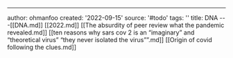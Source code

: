 ---
author: ohmanfoo
created: '2022-09-15'
source: '#todo'
tags: ''
title: DNA
---[[DNA.md]]
[[2022.md]]
[[The absurdity of peer review what the pandemic revealed.md]]
[[ten reasons why sars cov 2 is an “imaginary” and “theoretical virus”  “they never isolated the virus””.md]]
[[Origin of covid following the clues.md]]
